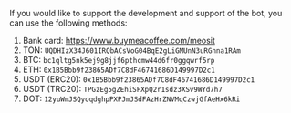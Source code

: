 If you would like to support the development and support of the bot, you can use the following methods:

1. Bank card: https://www.buymeacoffee.com/meosit
2. TON: `UQDHIzX34J601IRQbACsVoG04BqE2gLiGMUnN3uRGnna1RAm`
3. BTC: `bc1qltg5nk5ej9g8jjf6pthcmw44d6fr0ggqwrf5rp`
4. ETH: `0x1B5Bbb9f23865ADf7C8dF46741686D149997D2c1`
5. USDT (ERC20): `0x1B5Bbb9f23865ADf7C8dF46741686D149997D2c1`
6. USDT (TRC20): `TPGzEg5gZEhiSFXpQ2r1sdz3XSv9WYd7h7`
7. DOT: `12yuWmJSQyoqdghpPXPJmJSdFAzHrZNVMqCzwjGfAeHx6kRi`